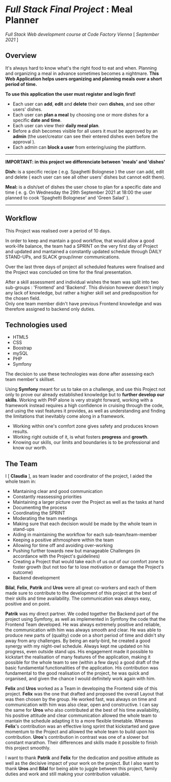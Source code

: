 _Full Stack Final Project_ : Meal Planner 
=======
_Full Stack Web development course at Code Factory Vienna_
[ _September 2021_ ]  

Overview
----

It's always hard to know what's the right food to eat and when. Planning
and organizing a meal in advance sometimes becomes a nightmare.
**This Web Application helps users organizing and planning meals over a short period of time.**


**To use this application the user must register and login first!**


* Each user can **add**, **edit** and **delete** their own **dishes**, and see other users' dishes.
* Each user can **plan a meal** by choosing one or more dishes for a specific **date and time**.
* Each user can view their **daily meal plan**.
* Before a dish becomes visible for all users it must be approved by an **admin** (the user/creator can see their entered dishes even before the approval ).
* Each admin can **block a user** from entering/using the plattform.


---


**IMPORTANT: in this project we differenciate between 'meals' and 'dishes'**   


**Dish:** is a specific recipe ( e.g. Spaghetti Bolognese ) the user can add, edit and delete  ( each user can see all other users' dishes but cannot edit them).


**Meal:** is a dish/set of dishes the user chose to plan for a specific date and time 
( e. g. On Wednesday the 29th September 2021 at 18:00 the user planned to cook 'Spaghetti Bolognese' and 'Green Salad' ).


---


Workflow
----

This Project was realised over a period of 10 days.


In order to keep and mantain a good workflow, that would allow a good work-life balance, the team had a SPRINT on the very first day of Project
and updated and mantained a constantly updated schedule through DAILY STAND-UPs, and SLACK group/inner communications.


Over the last three days of project all scheduled features were finalised and the Project was concluded on time for the final presentation.


After a skill assessment and individual wishes the team was split into two sub-groups : 'Frontend' and 'Backend'. 
This division however doesn't imply any lack of knowledge, but rather a higher skill set and predisposition for the chosen field.  
Only one team member didn't have previous Frontend knowledge and was therefore assigned to backend only duties.


Technologies used 
---
* HTML5
* CSS
* Boostrap
* mySQL
* PHP
* Symfony


The decision to use these technologies was done after assessing each team member's skillset. 

Using **Symfony** meant for us to take on a challenge, and use this Project not only to prove our already established knowledge but to **further develop our skills**.
Working with PHP alone is very straight forward, working with a framework instead requires a high confidence in cruising through the code, 
and using the vast features it provides, as well as understanding and finding the limitations that inevitably come along in a framework.


* Working within one's comfort zone gives safety and produces known results.
* Working right outside of it, is what fosters **progress** and **growth**.
* Knowing our skills, our limits and boundaries is to be professional and know our worth.





The Team
---

I  [ **Claudia** ], as team leader and coordinator of the project, I aided the whole team in:

* Mantaining clear and good communication
* Constantly reassessing priorities
* Maintaining a larger picture over the Project as well as the tasks at hand
* Documenting the process
* Coordinating the SPRINT
* Moderating the team meetings
* Making sure that each decision would be made by the whole team in stand-ups
* Aiding in maintaining the workflow for each sub-team/team-member
* Keeping a positive athmosphere within the team
* Allowing for time off and avoiding over-working
* Pushing further towards new but manageable Challenges (in accordance with the Project's guidelines)
* Creating a Project that would take each of us out of our comfort zone to foster growth (but not too far to lose motivation or damage the Project's outcome)
* Backend development

**Bilal**, **Felix**, **Patrik** and **Uros** were all great co-workers and each of them made sure 
to contribute to the development of this project at the best of their skills and time availability.
The communication was always easy, positive and on point. 


**Patrik** was my direct partner. We coded together the Backend part of the project using Symfony, 
as well as implemented in Symfony the code that the Frontend Team developed. He was always extremely positive and reliable, 
the communication with him was always smooth and clear. 
He  was able to produce new parts of (quality) code on a short period of time and didn't shy away from any challenges.
By being an early-bird, he created a good synergy with my night-owl schedule. Always kept me updated on his progress, even outside stand ups.
His engagement made it possible to kickstart the realisation of many features of the application, 
making it possible for the whole team to see (within a few days) a good draft of the basic fundamental functionalities of the application.
His contribution was fundamental to the good realisation of the project, he was quick and organised, 
and given the chance I would definitely work again with him.


**Felix** and **Uros** worked as  a Team in developing the Frontend side of this project. 
**Felix** was the one that drafted and proposed the overall Layout that was then chosen by the group. 
He worked fast, was always on time and communication with him was also clear, open and constructive.
I can say the same for **Uros** who also contributed at the best of his time availability, 
his positive attitude and clear communication allowed the whole team to mantain the schedule
adapting it to a more flexible timetable. Whereas **Felix**'s contribution was an effective long sprint 
that kickstarted and gave momentum to the Project and allowed the whole team to build upon his contribution. 
**Uros**'s contribution in contrast was one of a slower but constant marathon.
Their differences and skills made it possible to finish this project smoothly.


I want to thank **Patrik** and **Felix** for the dedication and positive attitude as well as the decisive impact of your work on the project.
But I also want to thank **Uros** and **Bilal** for being able to juggle between this project, family duties and work and still making your contribution valuable.

 

